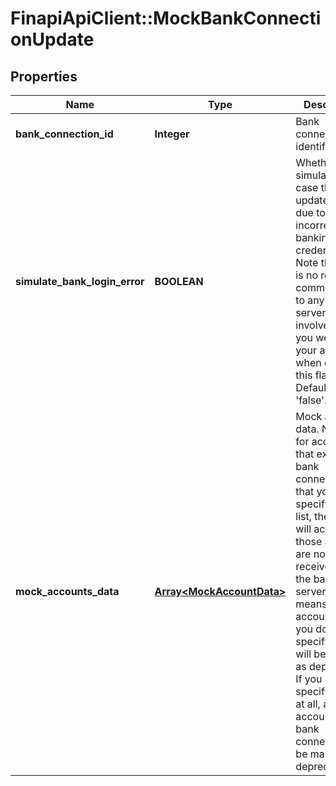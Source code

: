 # FinapiApiClient::MockBankConnectionUpdate

## Properties
Name | Type | Description | Notes
------------ | ------------- | ------------- | -------------
**bank_connection_id** | **Integer** | Bank connection identifier | 
**simulate_bank_login_error** | **BOOLEAN** | Whether to simulate the case that the update fails due to incorrect banking credentials. Note that there is no real communication to any bank server involved, so you won&#39;t lock your accounts when enabling this flag. Default value is &#39;false&#39;. | [optional] [default to false]
**mock_accounts_data** | [**Array&lt;MockAccountData&gt;**](MockAccountData.md) | Mock accounts data. Note that for accounts that exist in a bank connection but that you do not specify in this list, the service will act like those accounts are not received by the bank servers. This means that any accounts that you do not specify here will be marked as deprecated. If you do not specify this list at all, all accounts in the bank connection will be marked as deprecated. | [optional] 


